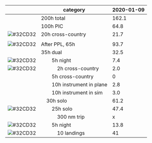 ||category|2020-01-09|
|-|---------|----------|
||200h total|162.1|
||100h PIC|64.8|
|![#32CD32](https://placehold.it/15/32CD32/000000?text=+)|20h cross-country|21.7|
| | | |
|![#32CD32](https://placehold.it/15/32CD32/000000?text=+)|After PPL, 65h|93.7| 
||35h dual|32.5| 
|![#32CD32](https://placehold.it/15/32CD32/000000?text=+)|&nbsp;&nbsp;&nbsp;&nbsp;&nbsp;&nbsp;&nbsp;&nbsp;5h night|7.4| 
|![#32CD32](https://placehold.it/15/32CD32/000000?text=+)|&nbsp;&nbsp;&nbsp;&nbsp;&nbsp;&nbsp;&nbsp;&nbsp;&nbsp;&nbsp;&nbsp;&nbsp;2h cross-country|2.0| 
||&nbsp;&nbsp;&nbsp;&nbsp;&nbsp;&nbsp;&nbsp;&nbsp;5h cross-country|0| 
||&nbsp;&nbsp;&nbsp;&nbsp;&nbsp;&nbsp;&nbsp;&nbsp;10h instrument in plane|2.8|
||&nbsp;&nbsp;&nbsp;&nbsp;&nbsp;&nbsp;&nbsp;&nbsp;10h instrument in sim|3.0| 
||&nbsp;&nbsp;&nbsp;&nbsp;30h solo|61.2| 
|![#32CD32](https://placehold.it/15/32CD32/000000?text=+)|&nbsp;&nbsp;&nbsp;&nbsp;&nbsp;&nbsp;&nbsp;&nbsp;25h solo|47.4| 
||&nbsp;&nbsp;&nbsp;&nbsp;&nbsp;&nbsp;&nbsp;&nbsp;&nbsp;&nbsp;&nbsp;&nbsp;300 nm trip|x| 
|![#32CD32](https://placehold.it/15/32CD32/000000?text=+)|&nbsp;&nbsp;&nbsp;&nbsp;&nbsp;&nbsp;&nbsp;&nbsp;5h night|13.8| 
|![#32CD32](https://placehold.it/15/32CD32/000000?text=+)|&nbsp;&nbsp;&nbsp;&nbsp;&nbsp;&nbsp;&nbsp;&nbsp;&nbsp;&nbsp;&nbsp;&nbsp;10 landings|41| 
